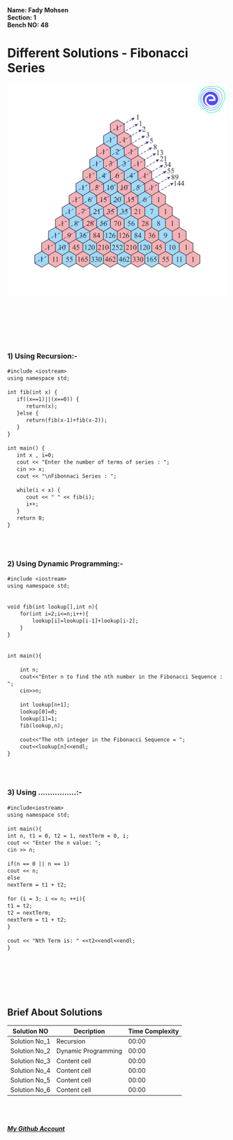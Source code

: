 **Name: Fady Mohsen** <br/>
**Section: 1** <br/>
**Bench NO: 48** <br/>


# Different Solutions - Fibonacci Series
![Fibonacci Series](Fibonacci-series.png) <br/> <br/> <br/> <br/>
<br/>
<br/>
<br/>


### 1) Using Recursion:-
```
#include <iostream>
using namespace std;

int fib(int x) {
   if((x==1)||(x==0)) {
      return(x);
   }else {
      return(fib(x-1)+fib(x-2));
   }
}

int main() {
   int x , i=0;
   cout << "Enter the number of terms of series : ";
   cin >> x;
   cout << "\nFibonnaci Series : ";
   
   while(i < x) {
      cout << " " << fib(i);
      i++;
   }
   return 0;
}
```
<br/>
<br/>



### 2) Using Dynamic Programming:-
```
#include <iostream>
using namespace std;


void fib(int lookup[],int n){
    for(int i=2;i<=n;i++){
        lookup[i]=lookup[i-1]+lookup[i-2];
    }
}


int main(){

    int n;
    cout<<"Enter n to find the nth number in the Fibonacci Sequence : ";
    cin>>n;

    int lookup[n+1];
    lookup[0]=0;
    lookup[1]=1;
    fib(lookup,n);

    cout<<"The nth integer in the Fibonacci Sequence = ";
    cout<<lookup[n]<<endl;
}
```
<br/>
<br/>

### 3) Using ................:-
```
#include<iostream>
using namespace std;

int main(){
int n, t1 = 0, t2 = 1, nextTerm = 0, i;
cout << "Enter the n value: ";
cin >> n;

if(n == 0 || n == 1)
cout << n;
else
nextTerm = t1 + t2;

for (i = 3; i <= n; ++i){
t1 = t2;
t2 = nextTerm;
nextTerm = t1 + t2;
}

cout << "Nth Term is: " <<t2<<endl<<endl;
}
```
<br/>
<br/>











<br/>
<br/>
<br/>

## Brief About Solutions
| Solution NO   | Decription | Time Complexity |
| ------------  | ---------- | --------------- |
| Solution No_1 | Recursion | 00:00 |
| Solution No_2 | Dynamic Programming | 00:00 |
| Solution No_3 | Content cell | 00:00 |
| Solution No_4 | Content cell | 00:00 |
| Solution No_5 | Content cell | 00:00 |
| Solution No_6 | Content cell | 00:00 |

<br/>
<br/>

#### [*My Github Account*](https://github.com/fadymohsen/fibnacci-series)
